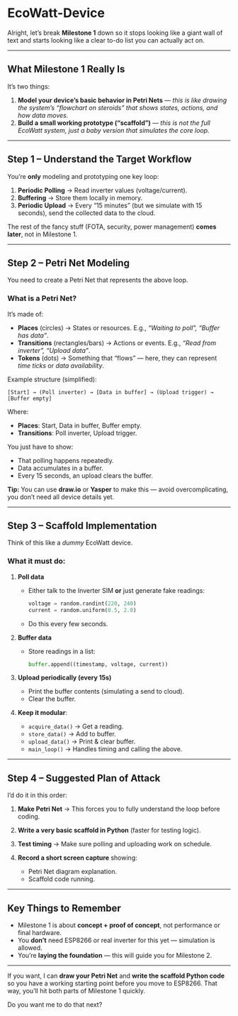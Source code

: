 # EcoWatt-Device

Alright, let’s break **Milestone 1** down so it stops looking like a giant wall of text and starts looking like a clear to-do list you can actually act on.

---

## **What Milestone 1 Really Is**

It’s two things:

1. **Model your device’s basic behavior in Petri Nets** — *this is like drawing the system’s “flowchart on steroids” that shows states, actions, and how data moves.*
2. **Build a small working prototype (“scaffold”)** — *this is not the full EcoWatt system, just a baby version that simulates the core loop.*

---

## **Step 1 – Understand the Target Workflow**

You’re **only** modeling and prototyping one key loop:

1. **Periodic Polling** → Read inverter values (voltage/current).
2. **Buffering** → Store them locally in memory.
3. **Periodic Upload** → Every “15 minutes” (but we simulate with 15 seconds), send the collected data to the cloud.

The rest of the fancy stuff (FOTA, security, power management) **comes later**, not in Milestone 1.

---

## **Step 2 – Petri Net Modeling**

You need to create a Petri Net that represents the above loop.

### **What is a Petri Net?**

It’s made of:

* **Places** (circles) → States or resources. E.g., *“Waiting to poll”, “Buffer has data”*.
* **Transitions** (rectangles/bars) → Actions or events. E.g., *“Read from inverter”, “Upload data”*.
* **Tokens** (dots) → Something that “flows” — here, they can represent *time ticks* or *data availability*.

Example structure (simplified):

```
[Start] → (Poll inverter) → [Data in buffer] → (Upload trigger) → [Buffer empty]
```

Where:

* **Places**: Start, Data in buffer, Buffer empty.
* **Transitions**: Poll inverter, Upload trigger.

You just have to show:

* That polling happens repeatedly.
* Data accumulates in a buffer.
* Every 15 seconds, an upload clears the buffer.

**Tip:** You can use **draw\.io** or **Yasper** to make this — avoid overcomplicating, you don’t need all device details yet.

---

## **Step 3 – Scaffold Implementation**

Think of this like a *dummy* EcoWatt device.

### **What it must do:**

1. **Poll data**

   * Either talk to the Inverter SIM **or** just generate fake readings:

     ```python
     voltage = random.randint(220, 240)
     current = random.uniform(0.5, 2.0)
     ```
   * Do this every few seconds.

2. **Buffer data**

   * Store readings in a list:

     ```python
     buffer.append((timestamp, voltage, current))
     ```

3. **Upload periodically (every 15s)**

   * Print the buffer contents (simulating a send to cloud).
   * Clear the buffer.

4. **Keep it modular**:

   * `acquire_data()` → Get a reading.
   * `store_data()` → Add to buffer.
   * `upload_data()` → Print & clear buffer.
   * `main_loop()` → Handles timing and calling the above.

---

## **Step 4 – Suggested Plan of Attack**

I’d do it in this order:

1. **Make Petri Net** → This forces you to fully understand the loop before coding.
2. **Write a very basic scaffold in Python** (faster for testing logic).
3. **Test timing** → Make sure polling and uploading work on schedule.
4. **Record a short screen capture** showing:

   * Petri Net diagram explanation.
   * Scaffold code running.

---

## **Key Things to Remember**

* Milestone 1 is about **concept + proof of concept**, not performance or final hardware.
* You **don’t** need ESP8266 or real inverter for this yet — simulation is allowed.
* You’re **laying the foundation** — this will guide you for Milestone 2.

---

If you want, I can **draw your Petri Net** and **write the scaffold Python code** so you have a working starting point before you move to ESP8266. That way, you’ll hit both parts of Milestone 1 quickly.

Do you want me to do that next?
